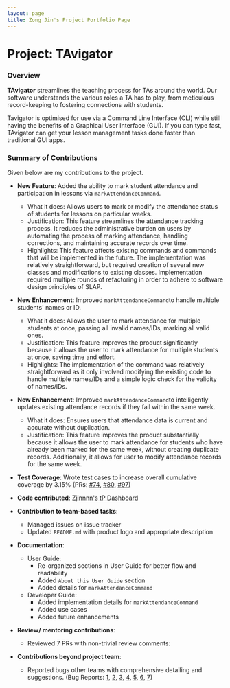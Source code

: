 ```yaml
---
layout: page
title: Zong Jin's Project Portfolio Page
---
```


# Project: TAvigator

### Overview

**TAvigator** streamlines the teaching process for TAs around the world. Our software understands the various roles a TA has to play, from meticulous record-keeping to fostering connections with students.

Tavigator is optimised for use via a Command Line Interface (CLI) while still having the benefits of a Graphical User Interface (GUI). If you can type fast, TAvigator can get your lesson management tasks done faster than traditional GUI apps.

### Summary of Contributions

Given below are my contributions to the project.

* **New Feature**: Added the ability to mark student attendance and participation in lessons via `markAttendanceCommand`.
    * What it does: Allows users to mark or modify the attendance status of students for lessons on particular weeks. 
    * Justification: This feature streamlines the attendance tracking process. It reduces the administrative burden on users by automating the process of marking attendance, handling corrections, and maintaining accurate records over time.
    * Highlights: This feature affects existing commands and commands that will be implemented in the future. The implementation was relatively straightforward, but required creation of several new classes and modifications to existing classes. Implementation required multiple rounds of refactoring in order to adhere to software design principles of SLAP.
  
* **New Enhancement**: Improved `markAttendanceCommand`to handle multiple students' names or ID.
    * What it does: Allows the user to mark attendance for multiple students at once, passing all invalid names/IDs, marking all valid ones.
    * Justification: This feature improves the product significantly because it allows the user to mark attendance for multiple students at once, saving time and effort.
    * Highlights: The implementation of the command was relatively straightforward as it only involved modifying the existing code to handle multiple names/IDs and a simple logic check for the validity of names/IDs.

* **New Enhancement**: Improved `markAttendanceCommand`to intelligently updates existing attendance records if they fall within the same week.
    * What it does: Ensures users that attendance data is current and accurate without duplication.
    * Justification: This feature improves the product substantially because it allows the user to mark attendance for students who have already been marked for the same week, without creating duplicate records. Additionally, it allows for user to modify attendance records for the same week.

* **Test Coverage**: Wrote test cases to increase overall cumulative coverage by 3.15% (PRs: [#74](https://github.com/AY2324S1-CS2103T-T09-4/tp/pull/74), [#80](https://github.com/AY2324S1-CS2103T-T09-4/tp/pull/80), [#97](https://github.com/AY2324S1-CS2103T-T09-4/tp/pull/97))

* **Code contributed**: [Zjinnnn's tP Dashboard](https://nus-cs2103-ay2324s1.github.io/tp-dashboard/?search=Zjinnnn&sort=groupTitle&sortWithin=title&timeframe=commit&mergegroup=&groupSelect=groupByRepos&breakdown=true&checkedFileTypes=docs~functional-code~test-code&since=2023-09-22)

* **Contribution to team-based tasks**:
  * Managed issues on issue tracker 
  * Updated `README.md` with product logo and appropriate description

* **Documentation**:
    * User Guide:
        * Re-organized sections in User Guide for better flow and readability
        * Added `About this User Guide` section
        * Added details for `markAttendanceCommand` 
    * Developer Guide:
        * Added implementation details for `markAttendanceCommand`
        * Added use cases
        * Added future enhancements
      
* **Review/ mentoring contributions**:
  * Reviewed 7 PRs with non-trivial review comments: 

* **Contributions beyond project team**:
  * Reported bugs other teams with comprehensive detailing and suggestions. (Bug Reports: [1](https://github.com/AY2324S1-CS2103T-T08-2/tp/issues/191), [2](https://github.com/AY2324S1-CS2103T-T08-2/tp/issues/196), [3](https://github.com/AY2324S1-CS2103T-T08-2/tp/issues/198), [4](https://github.com/AY2324S1-CS2103T-T08-2/tp/issues/208), [5](https://github.com/AY2324S1-CS2103T-T08-2/tp/issues/211), [6](https://github.com/AY2324S1-CS2103T-T08-2/tp/issues/219), [7](https://github.com/AY2324S1-CS2103T-T08-2/tp/issues/220))
